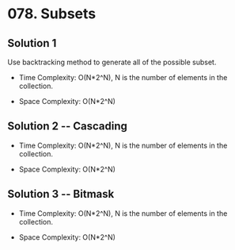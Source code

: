 # 078. Subsets

## Solution 1

Use backtracking method to generate all of the possible subset.

* Time Complexity: O(N*2^N), N is the number of elements in the collection.

* Space Complexity: O(N*2^N)

## Solution 2 -- Cascading

* Time Complexity: O(N*2^N), N is the number of elements in the collection.

* Space Complexity: O(N*2^N)

## Solution 3 -- Bitmask

* Time Complexity: O(N*2^N), N is the number of elements in the collection.

* Space Complexity: O(N*2^N)
